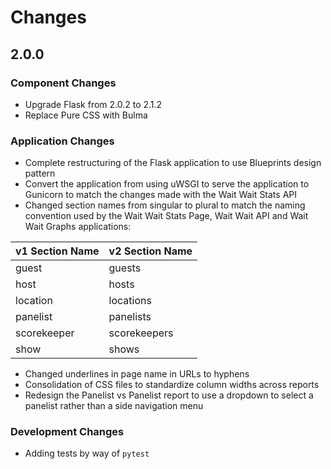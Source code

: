 # Changes

## 2.0.0

### Component Changes

- Upgrade Flask from 2.0.2 to 2.1.2
- Replace Pure CSS with Bulma

### Application Changes

- Complete restructuring of the Flask application to use Blueprints design
  pattern
- Convert the application from using uWSGI to serve the application to
  Gunicorn to match the changes made with the Wait Wait Stats API
- Changed section names from singular to plural to match the naming convention
  used by the Wait Wait Stats Page, Wait Wait API and Wait Wait Graphs
  applications:

| v1 Section Name | v2 Section Name |
|-----------------|-----------------|
| guest           | guests          |
| host            | hosts           |
| location        | locations       |
| panelist        | panelists       |
| scorekeeper     | scorekeepers    |
| show            | shows           |

- Changed underlines in page name in URLs to hyphens
- Consolidation of CSS files to standardize column widths across reports
- Redesign the Panelist vs Panelist report to use a dropdown to select a
  panelist rather than a side navigation menu

### Development Changes

- Adding tests by way of `pytest`
